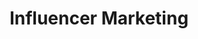---
title: Influencer Marketing
description: DigitalDigital Influencer Marketing
listing:
  title: Influencer Marketing
  description: Deploy a paid advertising strategy that leverages in-house data to scale sales and optimize CPAs across our digital campaigns.
---